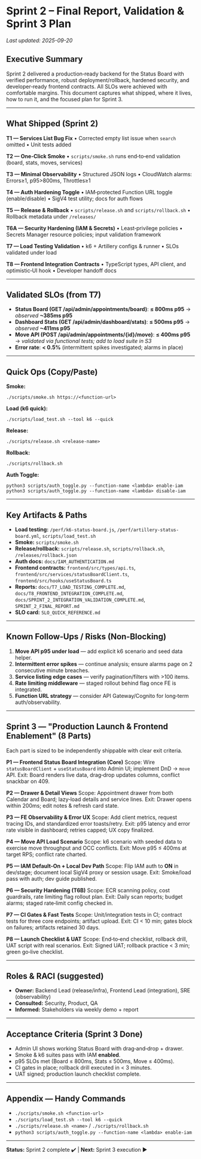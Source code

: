# Sprint 2 – Final Report, Validation & Sprint 3 Plan

*Last updated: 2025-09-20*

## Executive Summary

Sprint 2 delivered a production‑ready backend for the Status Board with verified performance, robust deployment/rollback, hardened security, and developer‑ready frontend contracts. All SLOs were achieved with comfortable margins. This document captures what shipped, where it lives, how to run it, and the focused plan for Sprint 3.

---

## What Shipped (Sprint 2)

**T1 — Services List Bug Fix**
• Corrected empty list issue when `search` omitted
• Unit tests added

**T2 — One‑Click Smoke**
• `scripts/smoke.sh` runs end‑to‑end validation (board, stats, moves, services)

**T3 — Minimal Observability**
• Structured JSON logs
• CloudWatch alarms: Errors≥1, p95>800ms, Throttles≥1

**T4 — Auth Hardening Toggle**
• IAM‑protected Function URL toggle (enable/disable)
• SigV4 test utility; docs for auth flows

**T5 — Release & Rollback**
• `scripts/release.sh` and `scripts/rollback.sh`
• Rollback metadata under `/releases/`

**T6A — Security Hardening (IAM & Secrets)**
• Least‑privilege policies
• Secrets Manager resource policies; input validation framework

**T7 — Load Testing Validation**
• k6 + Artillery configs & runner
• SLOs validated under load

**T8 — Frontend Integration Contracts**
• TypeScript types, API client, and optimistic‑UI hook
• Developer handoff docs

---

## Validated SLOs (from T7)

* **Status Board (GET /api/admin/appointments/board)**: **≤ 800ms p95** → *observed* **\~385ms p95**
* **Dashboard Stats (GET /api/admin/dashboard/stats)**: **≤ 500ms p95** → *observed* **\~411ms p95**
* **Move API (POST /api/admin/appointments/{id}/move)**: **≤ 400ms p95** → *validated via functional tests; add to load suite in S3*
* **Error rate**: **< 0.5%** (intermittent spikes investigated; alarms in place)

---

## Quick Ops (Copy/Paste)

**Smoke:**

```
./scripts/smoke.sh https://<function-url>
```

**Load (k6 quick):**

```
./scripts/load_test.sh --tool k6 --quick
```

**Release:**

```
./scripts/release.sh <release-name>
```

**Rollback:**

```
./scripts/rollback.sh
```

**Auth Toggle:**

```
python3 scripts/auth_toggle.py --function-name <lambda> enable-iam
python3 scripts/auth_toggle.py --function-name <lambda> disable-iam
```

---

## Key Artifacts & Paths

* **Load testing:** `/perf/k6-status-board.js`, `/perf/artillery-status-board.yml`, `scripts/load_test.sh`
* **Smoke:** `scripts/smoke.sh`
* **Release/rollback:** `scripts/release.sh`, `scripts/rollback.sh`, `/releases/rollback.json`
* **Auth docs:** `docs/IAM_AUTHENTICATION.md`
* **Frontend contracts:** `frontend/src/types/api.ts`, `frontend/src/services/statusBoardClient.ts`, `frontend/src/hooks/useStatusBoard.ts`
* **Reports:** `docs/T7_LOAD_TESTING_COMPLETE.md`, `docs/T8_FRONTEND_INTEGRATION_COMPLETE.md`, `docs/SPRINT_2_INTEGRATION_VALIDATION_COMPLETE.md`, `SPRINT_2_FINAL_REPORT.md`
* **SLO card:** `SLO_QUICK_REFERENCE.md`

---

## Known Follow‑Ups / Risks (Non‑Blocking)

1. **Move API p95 under load** — add explicit k6 scenario and seed data helper.
2. **Intermittent error spikes** — continue analysis; ensure alarms page on 2 consecutive minute breaches.
3. **Service listing edge cases** — verify pagination/filters with >100 items.
4. **Rate limiting middleware** — staged rollout behind flag once FE is integrated.
5. **Function URL strategy** — consider API Gateway/Cognito for long‑term auth/observability.

---

## Sprint 3 — "Production Launch & Frontend Enablement" (8 Parts)

Each part is sized to be independently shippable with clear exit criteria.

**P1 — Frontend Status Board Integration (Core)**
Scope: Wire `statusBoardClient` + `useStatusBoard` into Admin UI; implement DnD → `move` API.
Exit: Board renders live data, drag‑drop updates columns, conflict snackbar on 409.

**P2 — Drawer & Detail Views**
Scope: Appointment drawer from both Calendar and Board; lazy‑load details and service lines.
Exit: Drawer opens within 200ms; edit notes & refresh card state.

**P3 — FE Observability & Error UX**
Scope: Add client metrics, request tracing IDs, and standardized error toasts/retry.
Exit: p95 latency and error rate visible in dashboard; retries capped; UX copy finalized.

**P4 — Move API Load Scenario**
Scope: k6 scenario with seeded data to exercise move throughput and OCC conflicts.
Exit: Move p95 ≤ 400ms at target RPS; conflict rate charted.

**P5 — IAM Default‑On + Local Dev Path**
Scope: Flip IAM auth to **ON** in dev/stage; document local SigV4 proxy or session usage.
Exit: Smoke/load pass with auth; dev guide published.

**P6 — Security Hardening (T6B)**
Scope: ECR scanning policy, cost guardrails, rate limiting flag rollout plan.
Exit: Daily scan reports; budget alarms; staged rate‑limit config checked in.

**P7 — CI Gates & Fast Tests**
Scope: Unit/integration tests in CI; contract tests for three core endpoints; artifact upload.
Exit: CI < 10 min; gates block on failures; artifacts retained 30 days.

**P8 — Launch Checklist & UAT**
Scope: End‑to‑end checklist, rollback drill, UAT script with real scenarios.
Exit: Signed UAT; rollback practice < 3 min; green go‑live checklist.

---

## Roles & RACI (suggested)

* **Owner:** Backend Lead (release/infra), Frontend Lead (integration), SRE (observability)
* **Consulted:** Security, Product, QA
* **Informed:** Stakeholders via weekly demo + report

---

## Acceptance Criteria (Sprint 3 Done)

* Admin UI shows working Status Board with drag‑and‑drop + drawer.
* Smoke & k6 suites pass with IAM **enabled**.
* p95 SLOs met (Board ≤ 800ms, Stats ≤ 500ms, Move ≤ 400ms).
* CI gates in place; rollback drill executed in < 3 minutes.
* UAT signed; production launch checklist complete.

---

## Appendix — Handy Commands

* `./scripts/smoke.sh <function-url>`
* `./scripts/load_test.sh --tool k6 --quick`
* `./scripts/release.sh <name>` / `./scripts/rollback.sh`
* `python3 scripts/auth_toggle.py --function-name <lambda> enable-iam`

---

**Status:** Sprint 2 complete ✔️ | **Next:** Sprint 3 execution ▶️
